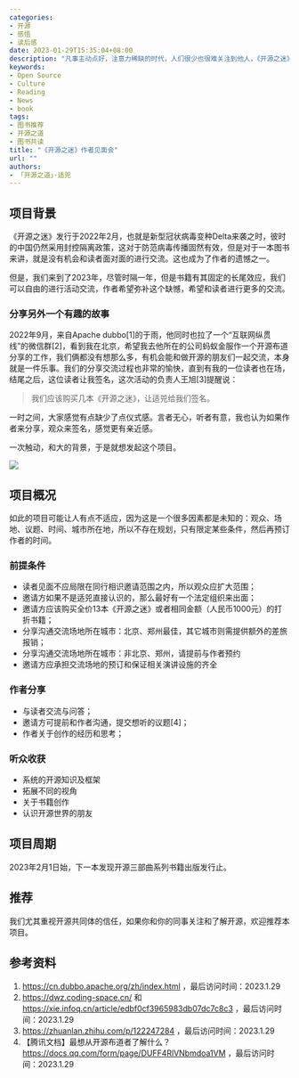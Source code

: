 ```yaml
---
categories:
- 开源
- 感悟
- 读后感
date: 2023-01-29T15:35:04+08:00
description: "凡事主动点好，注意力稀缺的时代，人们很少也很难关注到他人，《开源之迷》需不需要讲并非是作者所能主观臆测的，而是一个表态，一种让读者能够接近的有效路径。不妨发起一个没有绩效考核的项目～"
keywords:
- Open Source
- Culture
- Reading
- News
- book
tags:
- 图书推荐
- 开源之道
- 图书共读
title: "《开源之迷》作者见面会"
url: ""
authors:
- 「开源之道」·适兕
---
```


## 项目背景

《开源之迷》发行于2022年2月，也就是新型冠状病毒变种Delta来袭之时，彼时的中国仍然采用封控隔离政策，这对于防范病毒传播固然有效，但是对于一本图书来讲，就是没有机会和读者面对面的进行交流。这也成为了作者的遗憾之一。

但是，我们来到了2023年，尽管时隔一年，但是书籍有其固定的长尾效应，我们可以自由的进行活动交流，作者希望弥补这个缺憾，希望和读者进行更多的交流。

### 分享另外一个有趣的故事

2022年9月，来自Apache dubbo[1]的于雨，他同时也拉了一个“互联网纵贯线”的微信群[2]，看到我在北京，希望我去他所在的公司蚂蚁金服作一个开源布道分享的工作，我们俩都没有想那么多，有机会能和做开源的朋友们一起交流，本身就是一件乐事。我们的分享交流过程也非常的愉快，直到有我的一位读者也在场，结尾之后，这位读者让我签名，这次活动的负责人王旭[3]提醒说：

> 我们应该购买几本《开源之迷》，让适兕给我们签名。

一时之间，大家感觉有点缺少了点仪式感。言者无心，听者有意，我也认为如果作者来分享，观众来签名，感觉更有亲近感。

一次触动，和大的背景，于是就想发起这个项目。

![](/images/kuosi-is-signing-tfoos-book.jpg)

## 项目概况

如此的项目可能让人有点不适应，因为这是一个很多因素都是未知的：观众、场地、议题、时间、城市所在地，所以不存在规划，只有限定某些条件，然后再预订作者的时间。

### 前提条件

* 读者见面不应局限在同行相识邀请范围之内，所以观众应扩大范围；
* 邀请方如果不是适兕直接认识的，那么最好有一个法定组织来出面；
* 邀请方应该购买全价13本《开源之迷》或者相同金额（人民币1000元）的打折书籍；
* 分享沟通交流场地所在城市：北京、郑州最佳，其它城市则需提供额外的差旅报销；
* 分享沟通交流场地所在城市：非北京、郑州，请提前与作者预约
* 邀请方应承担交流场地的预订和保证相关演讲设施的齐全

### 作者分享

* 与读者交流与问答；
* 邀请方可提前和作者沟通，提交想听的议题[4]；
* 作者关于创作的经历和思考；

### 听众收获

* 系统的开源知识及框架
* 拓展不同的视角
* 关于书籍创作
* 认识开源世界的朋友

## 项目周期

2023年2月1日始，下一本发现开源三部曲系列书籍出版发行止。

## 推荐

我们尤其重视开源共同体的信任，如果你和你的同事关注和了解开源，欢迎推荐本项目。

## 参考资料

1. https://cn.dubbo.apache.org/zh/index.html ，最后访问时间：2023.1.29
2. https://dwz.coding-space.cn/ 和 https://xie.infoq.cn/article/edbf0cf3965983db07dc7c8c3 ，最后访问时间：2023.1.29
3. https://zhuanlan.zhihu.com/p/122247284 ，最后访问时间：2023.1.29
4. 【腾讯文档】最想从开源布道者了解什么？ https://docs.qq.com/form/page/DUFF4RlVNbmdoa1VM ，最后访问时间：2023.1.29

